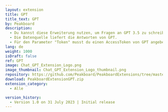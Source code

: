 ```yaml
---
layout: extension
title: GPT
title_text: GPT
by: Peakboard
description: 
  - Du kannst diese Erweiterung nutzen, um Fragen an GPT 3.5 zu schreiben.
  - Die Datenquelle liefert die Antworten von GPT.
  - Für den Parameter "Token" musst du einen AccessToken von GPT angeben. Diesen erhältst du im API-Bereich von OpenAI.
lang: de
weight: 1000
isDraft: false
ref: GPT
image: Chat_GPT_Extension_Logo.png
image_thumbnail: Chat_GPT_Extension_Logo_thumbnail.png
repository: https://github.com/Peakboard/PeakboardExtensions/tree/master/GPT
download: PeakboardExtensionGPT.zip
extension_category:
  - Alle

version_history:
  - Version 1.0 on 31 July 2023 | Initial release
---
```

